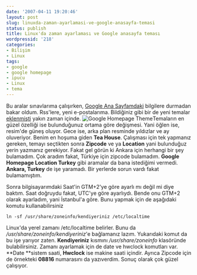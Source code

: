 ```yaml
---
date: '2007-04-11 19:20:46'
layout: post
slug: linuxda-zaman-ayarlamasi-ve-google-anasayfa-temasi
status: publish
title: Linux'da zaman ayarlaması ve Google anasayfa teması
wordpressid: '218'
categories:
- Bilişim
- Linux
tags:
- google
- google homepage
- ipucu
- Linux
- tema
---
```


Bu aralar sınavlarıma çalışırken, [Google Ana Sayfamdaki](http://google.com/ig) bilgilere durmadan bakar oldum. Rss'lere, yeni e-postalarıma. Bildiğiniz gibi bir de yeni temalar [eklenmişti](http://www.murekkep.org/google-anasayfasi-temalandi) yakın zaman içinde. ![Google Homepage Theme](http://blog.arsln.org/image/googleanasayfa.jpg)Temaların en güzel özelliği ise bulunduğunuz ortama göre değişmesi. Yani öğlen ise, resim'de güneş oluyor. Gece ise, arka plan resminde yıldızlar ve ay oluveriyor. Benim en hoşuma giden **Tea House**. Çalışması için tek yapmanız gereken, temayı seçtikten sonra **Zipcode** ve ya **Location** yani bulunduğuz yerin yazmanız gerekiyor. Fakat gel görün ki Ankara için herhangi bir şey bulamadım. Çok aradım fakat, Türkiye için zipcode bulamadım. **Google Homepage Location Turkey** gibi aramalar da bana istediğimi vermedi. **Ankara, Turkey** de işe yaramadı. Bir yerlerde sorun vardı fakat bulamamıştım. 

Sonra bilgisayarımdaki Saat'in GTM+2'ye göre ayarlı mı değil mi diye baktım. Saat doğruydu fakat, UTC'ye göre ayarlıydı. Bende onu GTM+2 olarak ayarladım, yani İstanbul'a göre. Bunu yapmak için de aşağıdaki komutu kullanabilirsiniz

`ln -sf /usr/share/zoneinfo/kendiyeriniz /etc/localtime`

Linux'da yerel zamanı /etc/localtime belirler. Bunu da _/usr/share/zoneinfo/kendiyeriniz_'e bağlamanız lazım. Yukarıdaki komut da bu işe yarıyor zaten. **Kendiyeriniz** kısmını _/usr/share/zoneinfo_ klasöründe bulabilirsiniz. Zamanı ayarlamak için de date ve hwclock komutları var. **Date **sistem saati, **Hwclock** ise makine saati içindir. Ayrıca Zipcode için de örnekteki **08816** numarasını da yazıverdim. Sonuç olarak çok güzel çalışıyor.  


